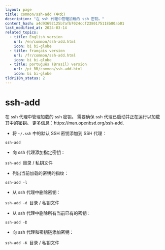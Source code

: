 ```yaml
---
layout: page
title: common/ssh-add (中文)
description: "在 ssh 代理中管理加载的 ssh 密钥。"
content_hash: a4d93692125b7afb7024ccf2380175118b80ab01
last_modified_at: 2024-03-14
related_topics:
  - title: English version
    url: /en/common/ssh-add.html
    icon: bi bi-globe
  - title: français version
    url: /fr/common/ssh-add.html
    icon: bi bi-globe
  - title: português (Brasil) version
    url: /pt_BR/common/ssh-add.html
    icon: bi bi-globe
tldri18n_status: 2
---
```

# ssh-add

在 ssh 代理中管理加载的 ssh 密钥。
需要确保 ssh 代理已启动并正在运行以加载其中的密钥。
更多信息：<https://man.openbsd.org/ssh-add>.

- 将 `~/.ssh` 中的默认 SSH 密钥添加到 SSH 代理：

`ssh-add`

- 向 ssh 代理添加指定密钥：

`ssh-add `<span class="tldr-var badge badge-pill bg-dark-lm bg-white-dm text-white-lm text-dark-dm font-weight-bold">目录 / 私钥文件</span>

- 列出当前加载的密钥的指纹：

`ssh-add -l`

- 从 ssh 代理中删除密钥：

`ssh-add -d `<span class="tldr-var badge badge-pill bg-dark-lm bg-white-dm text-white-lm text-dark-dm font-weight-bold">目录 / 私钥文件</span>

- 从 ssh 代理中删除所有当前已有的密钥：

`ssh-add -D`

- 向 ssh 代理和密钥链添加密钥：

`ssh-add -K `<span class="tldr-var badge badge-pill bg-dark-lm bg-white-dm text-white-lm text-dark-dm font-weight-bold">目录 / 私钥文件</span>
